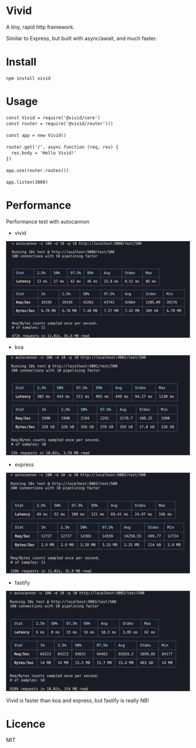# Vivid

A tiny, rapid http framework.

Similar to Express, but built with async/await, and much faster.

# Install

```
npm install vivid
```

# Usage

```
const Vivid = require('@vivid/core')
const router = require('@vivid/router')()

const app = new Vivid()

router.get('/', async function (req, res) {
  res.body = 'Hello Vivid!'
})

app.use(router.routes())

app.listen(3000)

```

# Performance

Performance test with autocannon

- vivid

![vivid](./images/1.png)

- koa

![koa](./images/2.png)

- express

![express](./images/3.png)

- fastify

![fastify](./images/4.png)

Vivid is faster than koa and express, but fastify is really NB!

# Licence

MIT

